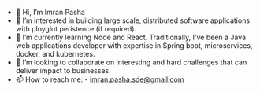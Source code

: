 - 👋 Hi, I’m Imran Pasha
- 👀 I’m interested in building large scale, distributed software applications with ployglot peristence (if required). 
- 🌱 I’m currently learning Node and React. Traditionally, I've been a Java web applications developer with expertise in Spring boot, microservices, docker, and kubernetes.
- 💞️ I’m looking to collaborate on interesting and hard challenges that can deliver impact to businesses.
- 📫 How to reach me: 
      - imran.pasha.sde@gmail.com

<!---
imranpasha-tech/imranpasha-tech is a ✨ special ✨ repository because its `README.md` (this file) appears on your GitHub profile.
You can click the Preview link to take a look at your changes.
--->
